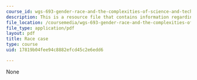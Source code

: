 ```yaml
---
course_id: wgs-693-gender-race-and-the-complexities-of-science-and-technology-a-problem-based-learning-experiment-spring-2009
description: This is a resource file that contains information regarding race case.
file_location: /coursemedia/wgs-693-gender-race-and-the-complexities-of-science-and-technology-a-problem-based-learning-experiment-spring-2009/17819b04fee94c8882efcd45c2e6edd6_MITWGS_693S09_res01.pdf
file_type: application/pdf
layout: pdf
title: Race case
type: course
uid: 17819b04fee94c8882efcd45c2e6edd6

---
```

None